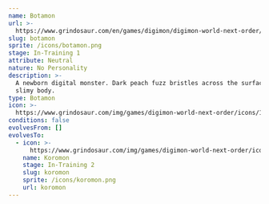 ```yaml
---
name: Botamon
url: >-
  https://www.grindosaur.com/en/games/digimon/digimon-world-next-order/digimon/1-botamon
slug: botamon
sprite: /icons/botamon.png
stage: In-Training 1
attribute: Neutral
nature: No Personality
description: >-
  A newborn digital monster. Dark peach fuzz bristles across the surface of its
  slimy body.
type: Botamon
icon: >-
  https://www.grindosaur.com/img/games/digimon-world-next-order/icons/1-botamon-icon.png
conditions: false
evolvesFrom: []
evolvesTo:
  - icon: >-
      https://www.grindosaur.com/img/games/digimon-world-next-order/icons/12-koromon-icon-small.png
    name: Koromon
    stage: In-Training 2
    slug: koromon
    sprite: /icons/koromon.png
    url: koromon
---
```


